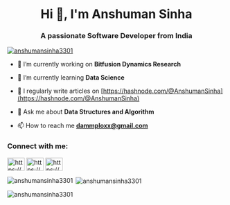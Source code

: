 <h1 align="center">Hi 👋, I'm Anshuman Sinha</h1>
<h3 align="center">A passionate Software Developer from India</h3>

<p align="left"> <a href="https://github.com/ryo-ma/github-profile-trophy"><img src="https://github-profile-trophy.vercel.app/?username=anshumansinha3301" alt="anshumansinha3301" /></a> </p>

- 🔭 I’m currently working on **Bitfusion Dynamics Research**

- 🌱 I’m currently learning **Data Science**

- 📝 I regularly write articles on [https://hashnode.com/@AnshumanSinha](https://hashnode.com/@AnshumanSinha)

- 💬 Ask me about **Data Structures and Algorithm**

- 📫 How to reach me **dammploxx@gmail.com**

<h3 align="left">Connect with me:</h3>
<p align="left">
<a href="https://dev.to/https://dev.to/anshumansinha3301" target="blank"><img align="center" src="https://raw.githubusercontent.com/rahuldkjain/github-profile-readme-generator/master/src/images/icons/Social/devto.svg" alt="https://dev.to/anshumansinha3301" height="30" width="40" /></a>
<a href="https://linkedin.com/in/https://www.linkedin.com/in/anshuman-sinha-b32041204/" target="blank"><img align="center" src="https://raw.githubusercontent.com/rahuldkjain/github-profile-readme-generator/master/src/images/icons/Social/linked-in-alt.svg" alt="https://www.linkedin.com/in/anshuman-sinha-b32041204/" height="30" width="40" /></a>
<a href="https://hashnode.com/https://hashnode.com/@anshumansinha" target="blank"><img align="center" src="https://raw.githubusercontent.com/rahuldkjain/github-profile-readme-generator/master/src/images/icons/Social/hashnode.svg" alt="https://hashnode.com/@anshumansinha" height="30" width="40" /></a>
</p>

<p><img align="left" src="https://github-readme-stats.vercel.app/api/top-langs?username=anshumansinha3301&show_icons=true&locale=en&layout=compact" alt="anshumansinha3301" /></p>

<p>&nbsp;<img align="center" src="https://github-readme-stats.vercel.app/api?username=anshumansinha3301&show_icons=true&locale=en" alt="anshumansinha3301" /></p>

<p><img align="center" src="https://github-readme-streak-stats.herokuapp.com/?user=anshumansinha3301&" alt="anshumansinha3301" /></p>

